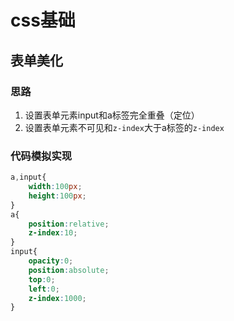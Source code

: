 # css基础

## 表单美化

### 思路

1. 设置表单元素input和a标签完全重叠（定位）
2. 设置表单元素不可见和`z-index`大于a标签的`z-index`

### 代码模拟实现

```css
a,input{
    width:100px;
    height:100px;
}
a{
    position:relative;
    z-index:10;
}
input{
    opacity:0;
    position:absolute;
    top:0;
    left:0;
    z-index:1000;
}
```